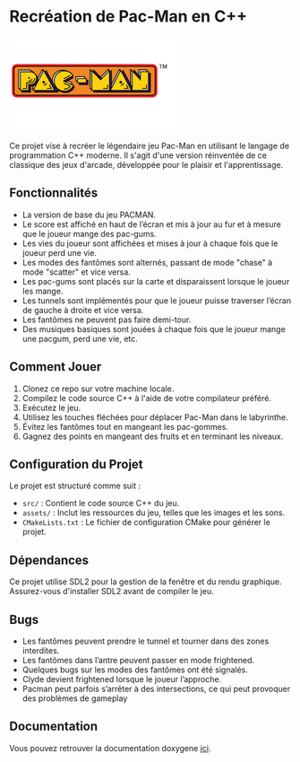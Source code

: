 # Recréation de Pac-Man en C++

![Pac-Man](images.png)

Ce projet vise à recréer le légendaire jeu Pac-Man en utilisant le langage de programmation C++ moderne. Il s'agit d'une version réinventée de ce classique des jeux d'arcade, développée pour le plaisir et l'apprentissage.

## Fonctionnalités

- La version de base du jeu PACMAN.
- Le score est affiché en haut de l’écran et mis à jour au fur et à mesure que le
joueur mange des pac-gums.
- Les vies du joueur sont affichées et mises à jour à chaque fois que le joueur perd
une vie.
- Les modes des fantômes sont alternés, passant de mode "chase" à mode "scatter"
et vice versa.
- Les pac-gums sont placés sur la carte et disparaissent lorsque le joueur les mange.
- Les tunnels sont implémentés pour que le joueur puisse traverser l’écran de
gauche à droite et vice versa.
- Les fantômes ne peuvent pas faire demi-tour.
- Des musiques basiques sont jouées à chaque fois que le joueur mange une pacgum, perd une vie, etc.

## Comment Jouer

1. Clonez ce repo sur votre machine locale.
2. Compilez le code source C++ à l'aide de votre compilateur préféré.
3. Exécutez le jeu.
4. Utilisez les touches fléchées pour déplacer Pac-Man dans le labyrinthe.
5. Évitez les fantômes tout en mangeant les pac-gommes.
6. Gagnez des points en mangeant des fruits et en terminant les niveaux.

## Configuration du Projet

Le projet est structuré comme suit :

- `src/` : Contient le code source C++ du jeu.
- `assets/` : Inclut les ressources du jeu, telles que les images et les sons.
- `CMakeLists.txt` : Le fichier de configuration CMake pour générer le projet.

## Dépendances

Ce projet utilise SDL2 pour la gestion de la fenêtre et du rendu graphique. Assurez-vous d'installer SDL2 avant de compiler le jeu.

## Bugs

- Les fantômes peuvent prendre le tunnel et tourner dans des zones interdites.
- Les fantômes dans l’antre peuvent passer en mode frightened.
- Quelques bugs sur les modes des fantômes ont été signalés.
- Clyde devient frightened lorsque le joueur l’approche.
- Pacman peut parfois s’arrêter à des intersections, ce qui peut provoquer des
problèmes de gameplay

## Documentation

Vous pouvez retrouver la documentation doxygene [ici](https://m7415.github.io/pacman/).

